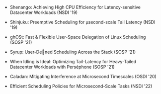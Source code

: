 * Shenango: Achieving High CPU Efficiency for Latency-sensitive Datacenter Workloads (NSDI '19)
* Shinjuku: Preemptive Scheduling for μsecond-scale Tail Latency (NSDI '19)
* ghOSt: Fast & Flexible User-Space Delegation of Linux Scheduling (SOSP '21)

* Syrup: User-De￿ned Scheduling Across the Stack (SOSP '21)
* When Idling is Ideal: Optimizing Tail-Latency for Heavy-Tailed Datacenter Workloads with Perséphone (SOSP '21)
* Caladan: Mitigating Interference at Microsecond Timescales (OSDI '20)
* Efficient Scheduling Policies for Microsecond-Scale Tasks (NSDI '22)


